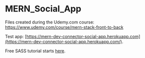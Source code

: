 # MERN_Social_App

Files created during the Udemy.com course: <https://www.udemy.com/course/mern-stack-front-to-back>

Test app: [https://mern-dev-connector-social-app.herokuapp.com](https://mern-dev-connector-social-app.herokuapp.com/).

Free SASS tutorial starts [here](https://www.youtube.com/watch?v=IFM9hbapeA0&list=PLillGF-Rfqba3xeEvDzIcUCxwMlGiewfV).
